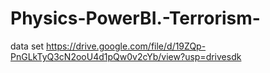 # Physics-PowerBI.-Terrorism-
data set
https://drive.google.com/file/d/19ZQp-PnGLkTyQ3cN2ooU4d1pQw0v2cYb/view?usp=drivesdk
